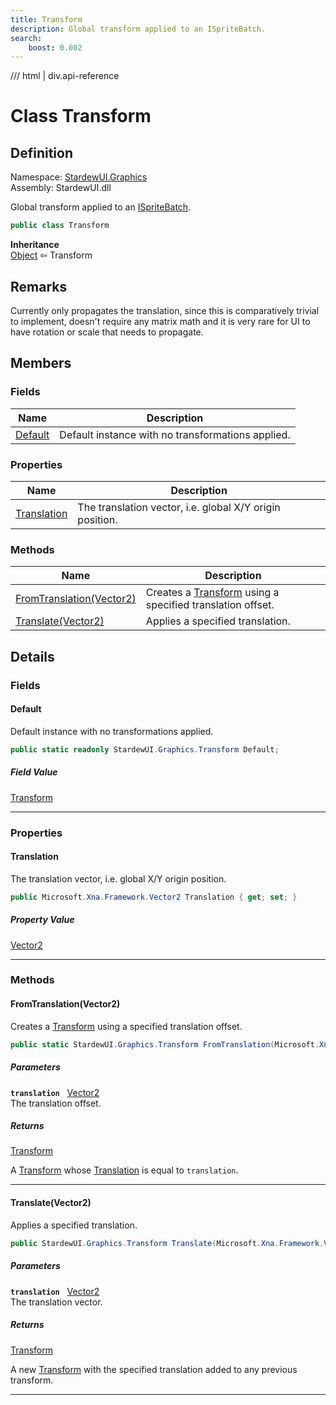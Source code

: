 ```yaml
---
title: Transform
description: Global transform applied to an ISpriteBatch.
search:
    boost: 0.002
---
```


<link rel="stylesheet" href="/StardewUI/stylesheets/reference.css" />

/// html | div.api-reference

# Class Transform

## Definition

<div class="api-definition" markdown>

Namespace: [StardewUI.Graphics](index.md)  
Assembly: StardewUI.dll  

</div>

Global transform applied to an [ISpriteBatch](ispritebatch.md).

```cs
public class Transform
```

**Inheritance**  
[Object](https://learn.microsoft.com/en-us/dotnet/api/system.object) ⇦ Transform

## Remarks

Currently only propagates the translation, since this is comparatively trivial to implement, doesn't require any matrix math and it is very rare for UI to have rotation or scale that needs to propagate.

## Members

### Fields

 | Name | Description |
| --- | --- |
| [Default](#default) | Default instance with no transformations applied. | 

### Properties

 | Name | Description |
| --- | --- |
| [Translation](#translation) | The translation vector, i.e. global X/Y origin position. | 

### Methods

 | Name | Description |
| --- | --- |
| [FromTranslation(Vector2)](#fromtranslationvector2) | Creates a [Transform](transform.md) using a specified translation offset. | 
| [Translate(Vector2)](#translatevector2) | Applies a specified translation. | 

## Details

### Fields

#### Default

Default instance with no transformations applied.

```cs
public static readonly StardewUI.Graphics.Transform Default;
```

##### Field Value

[Transform](transform.md)

-----

### Properties

#### Translation

The translation vector, i.e. global X/Y origin position.

```cs
public Microsoft.Xna.Framework.Vector2 Translation { get; set; }
```

##### Property Value

[Vector2](https://docs.monogame.net/api/Microsoft.Xna.Framework.Vector2.html)

-----

### Methods

#### FromTranslation(Vector2)

Creates a [Transform](transform.md) using a specified translation offset.

```cs
public static StardewUI.Graphics.Transform FromTranslation(Microsoft.Xna.Framework.Vector2 translation);
```

##### Parameters

**`translation`** &nbsp; [Vector2](https://docs.monogame.net/api/Microsoft.Xna.Framework.Vector2.html)  
The translation offset.

##### Returns

[Transform](transform.md)

  A [Transform](transform.md) whose [Translation](transform.md#translation) is equal to `translation`.

-----

#### Translate(Vector2)

Applies a specified translation.

```cs
public StardewUI.Graphics.Transform Translate(Microsoft.Xna.Framework.Vector2 translation);
```

##### Parameters

**`translation`** &nbsp; [Vector2](https://docs.monogame.net/api/Microsoft.Xna.Framework.Vector2.html)  
The translation vector.

##### Returns

[Transform](transform.md)

  A new [Transform](transform.md) with the specified translation added to any previous transform.

-----

